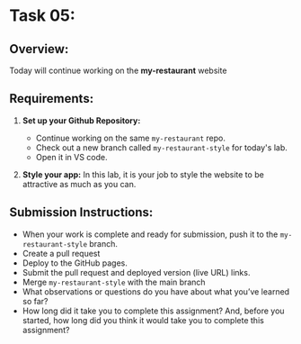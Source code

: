 # Task 05:

## Overview:
Today will continue working on the **my-restaurant** website

## Requirements:

1. **Set up your Github Repository:**
   - Continue working on the same `my-restaurant` repo.
   - Check out a new branch called `my-restaurant-style` for today's lab.
   - Open it in VS code.

2. **Style your app:**
   In this lab, it is your job to style the website to be attractive as much as you can.

## Submission Instructions:
- When your work is complete and ready for submission, push it to the `my-restaurant-style` branch.
- Create a pull request
- Deploy to the GitHub pages.
- Submit the pull request and deployed version (live URL) links.
- Merge `my-restaurant-style` with the main branch
- What observations or questions do you have about what you’ve learned so far?
- How long did it take you to complete this assignment? And, before you started, how long did you think it would take you to complete this assignment?